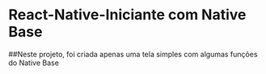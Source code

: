 # React-Native-Iniciante com Native Base
##Neste projeto, foi criada apenas uma tela simples com algumas funções do Native Base
